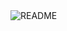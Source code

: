 <img src="https://github.com/user-attachments/assets/63f12fa1-1400-4b81-b04c-596395311abe" alt="README">

